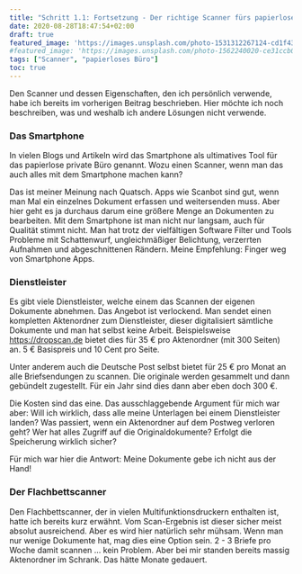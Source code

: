 ```yaml
---
title: "Schritt 1.1: Fortsetzung - Der richtige Scanner fürs papierlose Büro"
date: 2020-08-28T18:47:54+02:00
draft: true
featured_image: 'https://images.unsplash.com/photo-1531312267124-cd1f431feb1e?ixlib=rb-1.2.1&ixid=eyJhcHBfaWQiOjEyMDd9&auto=format&fit=crop&w=1350&q=80'
#featured_image: 'https://images.unsplash.com/photo-1562240020-ce31ccb0fa7d?ixlib=rb-1.2.1&ixid=eyJhcHBfaWQiOjEyMDd9&auto=format&fit=crop&w=1868&q=80'
tags: ["Scanner", "papierloses Büro"]
toc: true
---
```




Den Scanner und dessen Eigenschaften, den ich persönlich verwende, habe ich bereits im
vorherigen Beitrag beschrieben. Hier möchte ich noch beschreiben, was und weshalb ich
andere Lösungen nicht verwende.

### Das Smartphone

In vielen Blogs und Artikeln wird das Smartphone als ultimatives Tool für das 
papierlose private Büro genannt. Wozu einen Scanner, wenn man das auch alles 
mit dem Smartphone machen kann?

Das ist meiner Meinung nach Quatsch. Apps wie Scanbot sind gut, wenn man Mal ein 
einzelnes Dokument erfassen und weitersenden muss. Aber hier geht es ja durchaus 
darum eine größere Menge an Dokumenten zu bearbeiten. Mit dem Smartphone 
ist man nicht nur langsam, auch für Qualität stimmt nicht. Man hat trotz der 
vielfältigen Software Filter und Tools Probleme mit Schattenwurf, 
ungleichmäßiger Belichtung, verzerrten Aufnahmen und abgeschnittenen Rändern.
Meine Empfehlung: Finger weg von Smartphone Apps.


### Dienstleister

Es gibt viele Dienstleister, welche einem das Scannen der eigenen Dokumente abnehmen.
Das Angebot ist verlockend. Man sendet einen kompletten Aktenordner zum Dienstleister,
dieser digitalisiert sämtliche Dokumente und man hat selbst keine Arbeit. Beispielsweise
<https://dropscan.de> bietet dies für 35 € pro Aktenordner (mit 300 Seiten) an.
5 € Basispreis und 10 Cent pro Seite.

Unter anderem auch die Deutsche Post selbst bietet für 25 € pro Monat an alle Briefsendungen
zu scannen. Die originale werden gesammelt und dann gebündelt zugestellt. Für ein Jahr
sind dies dann aber eben doch 300 €.

Die Kosten sind das eine. Das ausschlaggebende Argument für mich war aber: 
Will ich wirklich, dass alle meine Unterlagen bei einem Dienstleister landen?
Was passiert, wenn ein Aktenordner auf dem Postweg verloren geht? Wer hat alles Zugriff
auf die Originaldokumente? Erfolgt die Speicherung wirklich sicher?

Für mich war hier die Antwort: Meine Dokumente gebe ich nicht aus der Hand!

### Der Flachbettscanner

Den Flachbettscanner, der in vielen Multifunktionsdruckern enthalten ist, hatte ich bereits
kurz erwähnt. Vom Scan-Ergebnis ist dieser sicher meist absolut ausreichend. 
Aber es wird hier natürlich sehr mühsam. Wenn man nur wenige Dokumente hat, mag dies
eine Option sein. 2 - 3 Briefe pro Woche damit scannen ... kein Problem.
Aber bei mir standen bereits massig Aktenordner im Schrank. Das hätte Monate gedauert.